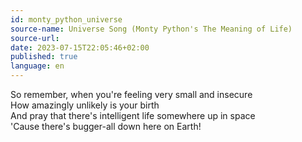 ```yaml
---
id: monty_python_universe
source-name: Universe Song (Monty Python's The Meaning of Life)
source-url:
date: 2023-07-15T22:05:46+02:00
published: true
language: en
---
```

So remember, when you're feeling very small and insecure\
How amazingly unlikely is your birth\
And pray that there's intelligent life somewhere up in space\
'Cause there's bugger-all down here on Earth!
